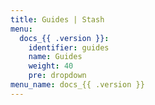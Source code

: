 ```yaml
---
title: Guides | Stash
menu:
  docs_{{ .version }}:
    identifier: guides
    name: Guides
    weight: 40
    pre: dropdown
menu_name: docs_{{ .version }}
---
```

